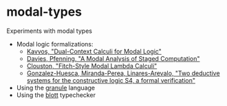 # modal-types
Experiments with modal types

* Modal logic formalizations:
  * [Kavvos, "Dual-Context Calculi for Modal Logic"](https://arxiv.org/abs/1602.04860)
  * [Davies, Pfenning, "A Modal Analysis of Staged Computation"](https://www.cs.cmu.edu/~fp/papers/jacm00.pdf)
  * [Clouston, "Fitch-Style Modal Lambda Calculi"](https://arxiv.org/abs/1710.08326)
  * [Gonzalez-Huesca, Miranda-Perea, Linares-Arevalo, "Two deductive systems for the constructive logic S4, a formal verification"](http://www.anupamdas.com/sd19/papers/SD19_paper_6.pdf)
* Using the [granule](https://github.com/granule-project/granule/) language
* Using the [blott](https://github.com/jozefg/blott) typechecker
